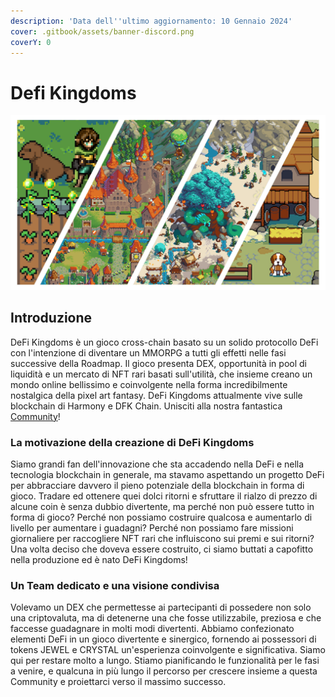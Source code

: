 ```yaml
---
description: 'Data dell''ultimo aggiornamento: 10 Gennaio 2024'
cover: .gitbook/assets/banner-discord.png
coverY: 0
---
```


# Defi Kingdoms

![Vieni a trovarci nei Regni!](.gitbook/assets/docs.dfk.graphic.halfnhalf.png)

## Introduzione

DeFi Kingdoms è un gioco cross-chain basato su un solido protocollo DeFi con l'intenzione di diventare un MMORPG a tutti gli effetti nelle fasi successive della Roadmap. Il gioco presenta DEX, opportunità in pool di liquidità e un mercato di NFT rari basati sull'utilità, che insieme creano un mondo online bellissimo e coinvolgente nella forma incredibilmente nostalgica della pixel art fantasy. DeFi Kingdoms attualmente vive sulle blockchain di Harmony e DFK Chain. Unisciti alla nostra fantastica [Community](https://www.defikingdoms.com/social.html)!

### La motivazione della creazione di DeFi Kingdoms

Siamo grandi fan dell'innovazione che sta accadendo nella DeFi e nella tecnologia blockchain in generale, ma stavamo aspettando un progetto DeFi per abbracciare davvero il pieno potenziale della blockchain in forma di gioco. Tradare ed ottenere quei dolci ritorni e sfruttare il rialzo di prezzo di alcune coin è senza dubbio divertente, ma perché non può essere tutto in forma di gioco? Perché non possiamo costruire qualcosa e aumentarlo di livello per aumentare i guadagni? Perché non possiamo fare missioni giornaliere per raccogliere NFT rari che influiscono sui premi e sui ritorni? Una volta deciso che doveva essere costruito, ci siamo buttati a capofitto nella produzione ed è nato DeFi Kingdoms!

### Un Team dedicato e una visione condivisa

Volevamo un DEX che permettesse ai partecipanti di possedere non solo una criptovaluta, ma di detenerne una che fosse utilizzabile, preziosa e che faccesse guadagnare in molti modi divertenti. Abbiamo confezionato elementi DeFi in un gioco divertente e sinergico, fornendo ai possessori di tokens JEWEL e CRYSTAL un'esperienza coinvolgente e significativa. Siamo qui per restare molto a lungo. Stiamo pianificando le funzionalità per le fasi a venire, e qualcuna in più lungo il percorso per crescere insieme a questa Community e proiettarci verso il massimo successo.
